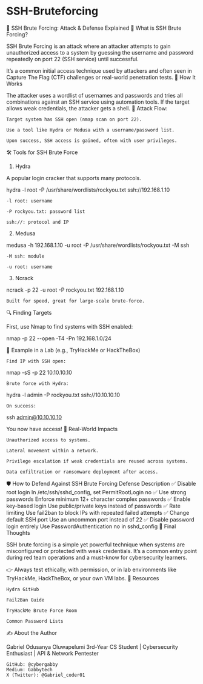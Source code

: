 # SSH-Bruteforcing
🚨 SSH Brute Forcing: Attack & Defense Explained
🔐 What is SSH Brute Forcing?

SSH Brute Forcing is an attack where an attacker attempts to gain unauthorized access to a system by guessing the username and password repeatedly on port 22 (SSH service) until successful.

It’s a common initial access technique used by attackers and often seen in Capture The Flag (CTF) challenges or real-world penetration tests.
🧠 How It Works

The attacker uses a wordlist of usernames and passwords and tries all combinations against an SSH service using automation tools. If the target allows weak credentials, the attacker gets a shell.
🔁 Attack Flow:

    Target system has SSH open (nmap scan on port 22).

    Use a tool like Hydra or Medusa with a username/password list.

    Upon success, SSH access is gained, often with user privileges.

🛠 Tools for SSH Brute Force
1. Hydra

A popular login cracker that supports many protocols.

hydra -l root -P /usr/share/wordlists/rockyou.txt ssh://192.168.1.10

    -l root: username

    -P rockyou.txt: password list

    ssh://: protocol and IP

2. Medusa

medusa -h 192.168.1.10 -u root -P /usr/share/wordlists/rockyou.txt -M ssh

    -M ssh: module

    -u root: username

3. Ncrack

ncrack -p 22 -u root -P rockyou.txt 192.168.1.10

    Built for speed, great for large-scale brute-force.

🔍 Finding Targets

First, use Nmap to find systems with SSH enabled:

nmap -p 22 --open -T4 -Pn 192.168.1.0/24

🎯 Example in a Lab (e.g., TryHackMe or HackTheBox)

    Find IP with SSH open:

nmap -sS -p 22 10.10.10.10

    Brute force with Hydra:

hydra -l admin -P rockyou.txt ssh://10.10.10.10

    On success:

ssh admin@10.10.10.10

You now have access!
🔐 Real-World Impacts

    Unauthorized access to systems.

    Lateral movement within a network.

    Privilege escalation if weak credentials are reused across systems.

    Data exfiltration or ransomware deployment after access.

🛡 How to Defend Against SSH Brute Forcing
Defense	Description
✅ Disable root login	In /etc/ssh/sshd_config, set PermitRootLogin no
✅ Use strong passwords	Enforce minimum 12+ character complex passwords
✅ Enable key-based login	Use public/private keys instead of passwords
✅ Rate limiting	Use fail2ban to block IPs with repeated failed attempts
✅ Change default SSH port	Use an uncommon port instead of 22
✅ Disable password login entirely	Use PasswordAuthentication no in sshd_config
💬 Final Thoughts

SSH brute forcing is a simple yet powerful technique when systems are misconfigured or protected with weak credentials. It’s a common entry point during red team operations and a must-know for cybersecurity learners.

👉 Always test ethically, with permission, or in lab environments like TryHackMe, HackTheBox, or your own VM labs.
📎 Resources

    Hydra GitHub

    Fail2Ban Guide

    TryHackMe Brute Force Room

    Common Password Lists

✍️ About the Author

Gabriel Odusanya Oluwapelumi
3rd-Year CS Student | Cybersecurity Enthusiast | API & Network Pentester

    GitHub: @cybergabby
    Medium: Gabbytech
    X (Twitter): @Gabriel_coder01
